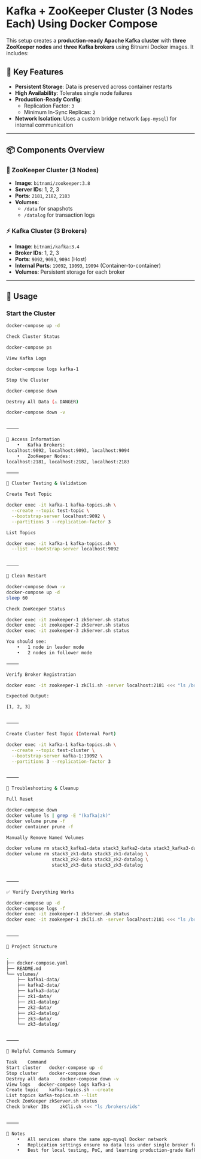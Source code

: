 
# Kafka + ZooKeeper Cluster (3 Nodes Each) Using Docker Compose

This setup creates a **production-ready Apache Kafka cluster** with **three ZooKeeper nodes** and **three Kafka brokers** using Bitnami Docker images. It includes:

## 🚀 Key Features

- **Persistent Storage**: Data is preserved across container restarts
- **High Availability**: Tolerates single node failures
- **Production-Ready Config**:
  - Replication Factor: `3`
  - Minimum In-Sync Replicas: `2`
- **Network Isolation**: Uses a custom bridge network (`app-mysql`) for internal communication

---

## 📦 Components Overview

### 🐘 ZooKeeper Cluster (3 Nodes)
- **Image**: `bitnami/zookeeper:3.8`
- **Server IDs**: 1, 2, 3
- **Ports**: `2181`, `2182`, `2183`
- **Volumes**:
  - `/data` for snapshots
  - `/datalog` for transaction logs

### ⚡ Kafka Cluster (3 Brokers)
- **Image**: `bitnami/kafka:3.4`
- **Broker IDs**: 1, 2, 3
- **Ports**: `9092`, `9093`, `9094` (Host)
- **Internal Ports**: `19092`, `19093`, `19094` (Container-to-container)
- **Volumes**: Persistent storage for each broker

---

## 📖 Usage

### Start the Cluster

```bash
docker-compose up -d

Check Cluster Status

docker-compose ps

View Kafka Logs

docker-compose logs kafka-1

Stop the Cluster

docker-compose down

Destroy All Data (⚠️ DANGER)

docker-compose down -v


⸻

🎯 Access Information
	•	Kafka Brokers:
localhost:9092, localhost:9093, localhost:9094
	•	ZooKeeper Nodes:
localhost:2181, localhost:2182, localhost:2183

⸻

🧪 Cluster Testing & Validation

Create Test Topic

docker exec -it kafka-1 kafka-topics.sh \
  --create --topic test-topic \
  --bootstrap-server localhost:9092 \
  --partitions 3 --replication-factor 3

List Topics

docker exec -it kafka-1 kafka-topics.sh \
  --list --bootstrap-server localhost:9092


⸻

🔄 Clean Restart

docker-compose down -v
docker-compose up -d
sleep 60

Check ZooKeeper Status

docker exec -it zookeeper-1 zkServer.sh status
docker exec -it zookeeper-2 zkServer.sh status
docker exec -it zookeeper-3 zkServer.sh status

You should see:
	•	1 node in leader mode
	•	2 nodes in follower mode

⸻

Verify Broker Registration

docker exec -it zookeeper-1 zkCli.sh -server localhost:2181 <<< "ls /brokers/ids"

Expected Output:

[1, 2, 3]


⸻

Create Cluster Test Topic (Internal Port)

docker exec -it kafka-1 kafka-topics.sh \
  --create --topic test-cluster \
  --bootstrap-server kafka-1:19092 \
  --partitions 3 --replication-factor 3


⸻

🧹 Troubleshooting & Cleanup

Full Reset

docker-compose down
docker volume ls | grep -E "(kafka|zk)"
docker volume prune -f
docker container prune -f

Manually Remove Named Volumes

docker volume rm stack3_kafka1-data stack3_kafka2-data stack3_kafka3-data
docker volume rm stack3_zk1-data stack3_zk1-datalog \
                 stack3_zk2-data stack3_zk2-datalog \
                 stack3_zk3-data stack3_zk3-datalog


⸻

✅ Verify Everything Works

docker-compose up -d
docker-compose logs -f
docker exec -it zookeeper-1 zkServer.sh status
docker exec -it zookeeper-1 zkCli.sh -server localhost:2181 <<< "ls /brokers/ids"


⸻

📁 Project Structure

.
├── docker-compose.yaml
├── README.md
└── volumes/
    ├── kafka1-data/
    ├── kafka2-data/
    ├── kafka3-data/
    ├── zk1-data/
    ├── zk1-datalog/
    ├── zk2-data/
    ├── zk2-datalog/
    ├── zk3-data/
    └── zk3-datalog/


⸻

🧰 Helpful Commands Summary

Task	Command
Start cluster	docker-compose up -d
Stop cluster	docker-compose down
Destroy all data	docker-compose down -v
View logs	docker-compose logs kafka-1
Create topic	kafka-topics.sh --create
List topics	kafka-topics.sh --list
Check ZooKeeper	zkServer.sh status
Check broker IDs	zkCli.sh <<< "ls /brokers/ids"


⸻

🧠 Notes
	•	All services share the same app-mysql Docker network
	•	Replication settings ensure no data loss under single broker failure
	•	Best for local testing, PoC, and learning production-grade Kafka


